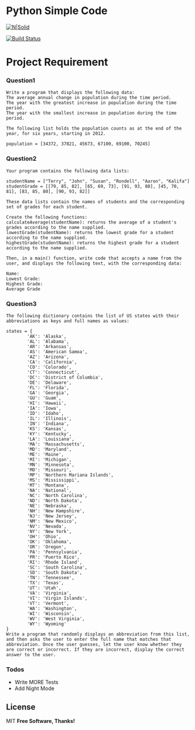 # Python Simple Code

[![N|Solid](https://cldup.com/dTxpPi9lDf.thumb.png)](https://nodesource.com/products/nsolid)

[![Build Status](https://travis-ci.org/joemccann/dillinger.svg?branch=master)](https://travis-ci.org/joemccann/dillinger)

# Project Requirement

  ### Question1
    Write a program that displays the following data:
    The average annual change in population during the time period.
    The year with the greatest increase in population during the time period.
    The year with the smallest increase in population during the time period.

    The following list holds the population counts as at the end of the year, for six years, starting in 2012.

    population = [34372, 37821, 45673, 67100, 69100, 70245] 

  ### Question2
    Your program contains the following data lists:

    studentName = ["Terry", "John", "Susan", "Rondell", "Aaron", "Kalifa"]
    studentGrade = [[79, 85, 82], [65, 69, 73], [91, 93, 80], [45, 70, 81], [83, 85, 80], [90, 93, 82]]

    These data lists contain the names of students and the corresponding set of grades for each student. 

    Create the following functions:
    calculateAverage(studentName): returns the average of a student's grades according to the name supplied.
    lowestGrade(studentName): returns the lowest grade for a student according to the name supplied.
    highestGrade(studentName): returns the highest grade for a student according to the name supplied.

    Then, in a main() function, write code that accepts a name from the user, and displays the following text, with the corresponding data:

    Name:
    Lowest Grade: 
    Highest Grade:
    Average Grade

  ### Question3
    The following dictionary contains the list of US states with their abbreviations as keys and full names as values:

    states = {
            'AK': 'Alaska',
            'AL': 'Alabama',
            'AR': 'Arkansas',
            'AS': 'American Samoa',
            'AZ': 'Arizona',
            'CA': 'California',
            'CO': 'Colorado',
            'CT': 'Connecticut',
            'DC': 'District of Columbia',
            'DE': 'Delaware',
            'FL': 'Florida',
            'GA': 'Georgia',
            'GU': 'Guam',
            'HI': 'Hawaii',
            'IA': 'Iowa',
            'ID': 'Idaho',
            'IL': 'Illinois',
            'IN': 'Indiana',
            'KS': 'Kansas',
            'KY': 'Kentucky',
            'LA': 'Louisiana',
            'MA': 'Massachusetts',
            'MD': 'Maryland',
            'ME': 'Maine',
            'MI': 'Michigan',
            'MN': 'Minnesota',
            'MO': 'Missouri',
            'MP': 'Northern Mariana Islands',
            'MS': 'Mississippi',
            'MT': 'Montana',
            'NA': 'National',
            'NC': 'North Carolina',
            'ND': 'North Dakota',
            'NE': 'Nebraska',
            'NH': 'New Hampshire',
            'NJ': 'New Jersey',
            'NM': 'New Mexico',
            'NV': 'Nevada',
            'NY': 'New York',
            'OH': 'Ohio',
            'OK': 'Oklahoma',
            'OR': 'Oregon',
            'PA': 'Pennsylvania',
            'PR': 'Puerto Rico',
            'RI': 'Rhode Island',
            'SC': 'South Carolina',
            'SD': 'South Dakota',
            'TN': 'Tennessee',
            'TX': 'Texas',
            'UT': 'Utah',
            'VA': 'Virginia',
            'VI': 'Virgin Islands',
            'VT': 'Vermont',
            'WA': 'Washington',
            'WI': 'Wisconsin',
            'WV': 'West Virginia',
            'WY': 'Wyoming'
    }
    Write a program that randomly displays an abbreviation from this list, and then asks the user to enter the full name that matches that abbreviation. Once the user guesses, let the user know whether they are correct or incorrect. If they are incorrect, display the correct answer to the user.

### Todos

 - Write MORE Tests
 - Add Night Mode

License
----
MIT
**Free Software, Thanks!**

